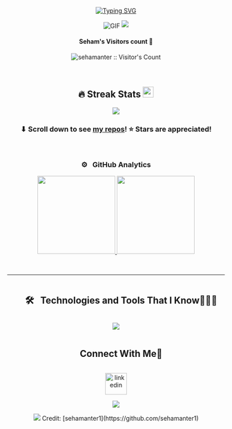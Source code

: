 




<p align="center"><a href="https://github.com/sehamanter1"><img src="https://readme-typing-svg.demolab.com?font=Fira+Code&duration=6000&pause=1000&color=2AA889&center=true&vCenter=true&width=435&lines=Hi+There!%2C+I'm+Seham+Anter%F0%9F%91%8B;I'm+a+Software+Developer;+Frontend+Reactjs" alt="Typing SVG" /></a></p>

<div align="center">

  <img align="center" alt="GIF" src="https://media.giphy.com/media/LmNwrBhejkK9EFP504/giphy.gif" />

  
<!--horizontal divider(gradiant)-->
<img src="https://user-images.githubusercontent.com/73097560/115834477-dbab4500-a447-11eb-908a-139a6edaec5c.gif">

<h4 align="center">Seham's Visitors count 👀</h4>
<p align="center"><img src="https://profile-counter.glitch.me/{sehamanter1}/count.svg" alt="sehamanter :: Visitor's Count" /></p>
<br/>


## 🔥 Streak Stats <img src="https://media.giphy.com/media/cj87CxfRtrUifF3Ryk/giphy.gif" width="25px">

<p align="center">
  <a href="https://github.com/sehamanter1/github-readme-streak-stats">
    <img src="https://github-readme-streak-stats.herokuapp.com/?user=sehamanter1&theme=radical#version3"/>
  </a>
</p>

<h3 align="center">⬇ Scroll down to see <a href="https://github.com/sehamanter1?tab=repositories">my repos</a>! ⭐ Stars are appreciated!</h3>

<br/>

### ⚙️ &nbsp; GitHub Analytics

<p align="center">
<a href="https://github.com/sehamanter1">
  <img height="180em" src="https://github-readme-stats-eight-theta.vercel.app/api?username=sehamanter1&show_icons=true&theme=radical&include_all_commits=true&count_private=true" />
  <img height="180em" src="https://github-readme-stats-eight-theta.vercel.app/api/top-langs/?username=sehamanter1&layout=compact&exclude_lang=java+r&theme=radical" />
</a>
</p>


<div align="center">


<br/>





------
</div> 
 
<!--h1 without bottom border-->
<div id="user-content-toc">
  <ul align="center">
<summary><h2 style="display: inline-block">    🛠 &nbsp Technologies and Tools That I Know👨🏻‍💻</h2></summary>
  </ul>
</div>
<!--tech stack icons-->
<p align="center">
  <a href="https://skillicons.dev">
    <img src="https://skillicons.dev/icons?i=git,html,css,js,bootstrap,sass,cpp,python,react,figma,git,github,mysql,tailwind,ts,vscode&perline=14" />
  </a>
</p>


<!-- Connect with me -->
<!--h2 without bottom border-->
<div id="user-content-toc">
  <ul align="center">
    <summary><h2 style="display: inline-block">Connect With Me🤝</h2></summary>
  </ul>
</div>

<!--icons and links-->
<p align="center">
<a href="https://www.linkedin.com/in/sehamanter/" target="blank"><img align="center" src="https://user-images.githubusercontent.com/88904952/234979284-68c11d7f-1acc-4f0c-ac78-044e1037d7b0.png" alt="linkedin" height="50" width="50" /></a>  
</p>


<!--profile visit count-->
<div align="center">
  
[![](https://visitcount.itsvg.in/api?id=sehamanter1&icon=3&color=6)](https://visitcount.itsvg.in)
  
</div> 

<!--horizontal divider(gradiant)-->
<img src="https://user-images.githubusercontent.com/73097560/115834477-dbab4500-a447-11eb-908a-139a6edaec5c.gif">
Credit: [sehamanter1](https://github.com/sehamanter1)

